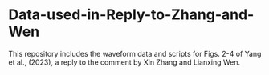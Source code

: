 # Data-used-in-Reply-to-Zhang-and-Wen
This repository includes the waveform data and scripts for Figs. 2-4 of Yang et al., (2023), a reply to the comment by Xin Zhang and Lianxing Wen.
